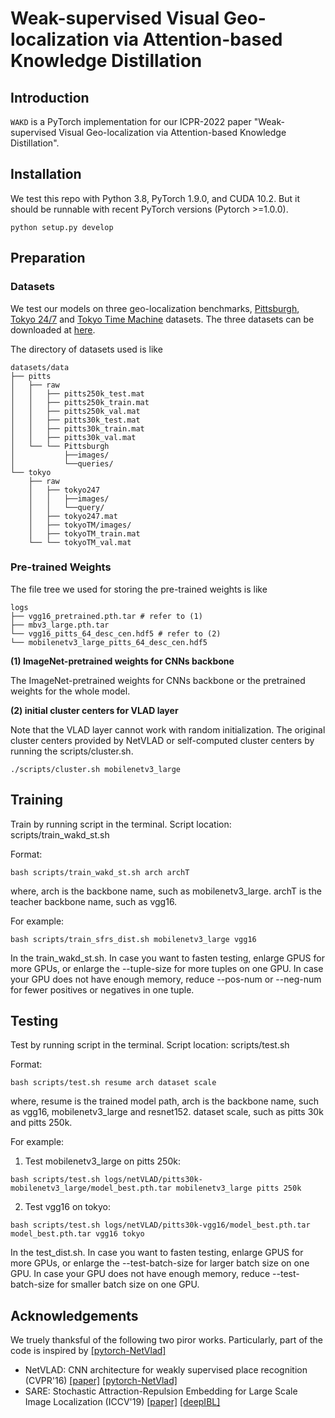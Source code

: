 # Weak-supervised Visual Geo-localization via Attention-based Knowledge Distillation


## Introduction
`WAKD` is a PyTorch implementation for our ICPR-2022 paper "Weak-supervised Visual Geo-localization via Attention-based Knowledge Distillation".


## Installation
We test this repo with Python 3.8, PyTorch 1.9.0, and CUDA 10.2. But it should be runnable with recent PyTorch versions (Pytorch >=1.0.0).
```shell
python setup.py develop
```


## Preparation
### Datasets

We test our models on three geo-localization benchmarks, [Pittsburgh](https://www.cv-foundation.org/openaccess/content_cvpr_2013/papers/Torii_Visual_Place_Recognition_2013_CVPR_paper.pdf), [Tokyo 24/7](https://www.di.ens.fr/~josef/publications/Torii15.pdf) and [Tokyo Time Machine](https://arxiv.org/abs/1511.07247) datasets. The three datasets can be downloaded at [here](https://www.di.ens.fr/willow/research/netvlad/).

The directory of datasets used is like
```shell
datasets/data
├── pitts
│   ├── raw
│   │   ├── pitts250k_test.mat
│   │   ├── pitts250k_train.mat
│   │   ├── pitts250k_val.mat
│   │   ├── pitts30k_test.mat
│   │   ├── pitts30k_train.mat
│   │   ├── pitts30k_val.mat
│   └── └── Pittsburgh
│           ├──images/
│           └──queries/
└── tokyo
    ├── raw
    │   ├── tokyo247
    │   │   ├──images/
    │   │   └──query/
    │   ├── tokyo247.mat
    │   ├── tokyoTM/images/
    │   ├── tokyoTM_train.mat
    └── └── tokyoTM_val.mat
```

### Pre-trained Weights

The file tree we used for storing the pre-trained weights is like
```shell
logs
├── vgg16_pretrained.pth.tar # refer to (1)
├── mbv3_large.pth.tar
└── vgg16_pitts_64_desc_cen.hdf5 # refer to (2)
└── mobilenetv3_large_pitts_64_desc_cen.hdf5
```

**(1) ImageNet-pretrained weights for CNNs backbone**

The ImageNet-pretrained weights for CNNs backbone or the pretrained weights for the whole model.

**(2) initial cluster centers for VLAD layer**

Note that the VLAD layer cannot work with random initialization.
The original cluster centers provided by NetVLAD or self-computed cluster centers by running the scripts/cluster.sh.

```shell
./scripts/cluster.sh mobilenetv3_large
```

## Training
Train by running script in the terminal. Script location: scripts/train_wakd_st.sh

Format:
```shell
bash scripts/train_wakd_st.sh arch archT
```
where, arch is the backbone name, such as mobilenetv3_large.
       archT is the teacher backbone name, such as vgg16.

For example:
```shell
bash scripts/train_sfrs_dist.sh mobilenetv3_large vgg16
```

In the train_wakd_st.sh.
In case you want to fasten testing, enlarge GPUS for more GPUs, or enlarge the --tuple-size for more tuples on one GPU.
In case your GPU does not have enough memory, reduce --pos-num or --neg-num for fewer positives or negatives in one tuple.

## Testing
Test by running script in the terminal. Script location: scripts/test.sh

Format:
```shell
bash scripts/test.sh resume arch dataset scale
```
where, resume is the trained model path, 
       arch is the backbone name, such as vgg16, mobilenetv3_large and resnet152.
       dataset scale, such as pitts 30k and pitts 250k.

For example:
1. Test mobilenetv3_large on pitts 250k:
```shell
bash scripts/test.sh logs/netVLAD/pitts30k-mobilenetv3_large/model_best.pth.tar mobilenetv3_large pitts 250k
```
2. Test vgg16 on tokyo:
```shell
bash scripts/test.sh logs/netVLAD/pitts30k-vgg16/model_best.pth.tar model_best.pth.tar vgg16 tokyo
```
In the test_dist.sh.
In case you want to fasten testing, enlarge GPUS for more GPUs, or enlarge the --test-batch-size for larger batch size on one GPU.
In case your GPU does not have enough memory, reduce --test-batch-size for smaller batch size on one GPU.

## Acknowledgements
We truely thanksful of the following two piror works. Particularly, part of the code is inspired by [[pytorch-NetVlad]](https://github.com/Nanne/pytorch-NetVlad)
+ NetVLAD: CNN architecture for weakly supervised place recognition (CVPR'16) [[paper]](https://arxiv.org/abs/1511.07247) [[pytorch-NetVlad]](https://github.com/Nanne/pytorch-NetVlad)
+ SARE: Stochastic Attraction-Repulsion Embedding for Large Scale Image Localization (ICCV'19) [[paper]](https://arxiv.org/abs/1808.08779) [[deepIBL]](https://github.com/Liumouliu/deepIBL)
